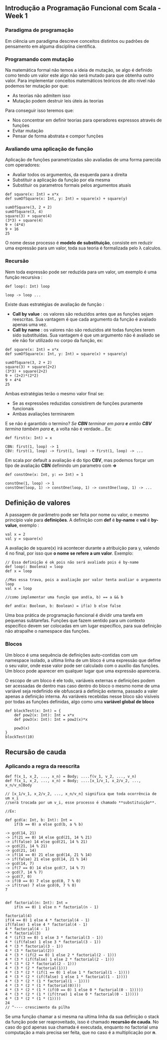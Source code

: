 ## Introdução a Programação Funcional com Scala - Week 1

### Paradigma de programação
Em ciência um paradigma descreve conceitos distintos ou padrões de pensamento em alguma disciplína científica.

### Programando com mutação
Na matemática formal não temos a ideia de mutação, se algo é definido como tendo um valor este algo não será mutado para que obtenha outro valor. Para implementar conceitos matemáticos teóricos de alto nível não podemos ter mutação por que:
- As teorias não admitem isso
- Mutação podem destruir leis úteis às teorias

Para conseguir isso teremos que:
- Nos concentrar em definir teorias para operadores expressos através de funções
- Evitar mutação
- Pensar de forma abstrata e compor funções

### Avaliando uma aplicação de função
Aplicação de funções parametrizadas são avaliadas de uma forma parecida com operadores:
- Avaliar todos os argumentos, da esquerda para a direita
- Substituir a aplicação da função por ela mesma
- Substituir os parametros formais pelos argumentos atuais

```
def square(x: Int) = x*x
def sumOfSquare(x: Int, y: Int) = square(x) + square(y)

sumOfSquare(3, 2 + 2)
sumOfSquare(3, 4)
square(3) + square(4)
(3*3) + square(4)
9 + (4*4)
9 + 16
25
```

O nome desse processo é **modelo de substituição**, consiste em reduzir uma expressão para um valor, toda sua teoria é formalizada pelo λ calculos.

### Recursão
Nem toda expressão pode ser reduzida para um valor, um exemplo é uma função recursiva :

```
def loop(: Int) loop

loop -> loop ...
```

Existe duas estratégias de avaliação de função :
- **Call by value** : os valores são reduzidos antes que as funções sejam reescritas. Sua vantagem é que cada argumento da função é avaliado apenas uma vez.
- **Call by name** : os valores não são reduzidos até todas funções terem sido substituídas. Sua vantagem é que um argumento não é avaliado se ele não for utilizado no corpo da função, ex:

```
def square(x: Int) = x*x
def sumOfSquare(x: Int, y: Int) = square(x) + square(y)

sumOfSquare(3, 2 + 2)
square(3) + square(2+2)
(3*3) + square(2+2)
9 + (2+2)*(2*2)
9 + 4*4
25
```

Ambas estratégias terão o mesmo valor final se:
- Se as expressões reduzidas consistirem de funções puramente funcionais
- Ambas avaliações terminarem

E se não é garantido o termino? _Se **CBN** terminar em para **e** então **CBV** termina também para **e**_, a volta não é verdade... Ex:

```
def first(x: Int) = x

CBN: first(1, loop) -> 1
CBV: first(1, loop) -> first(1, loop) -> first(1, loop) -> ...
```

Em scala por default a avaliação é do tipo **CBV**, mas podemos forçar um tipo de avaliação **CBN** definindo um parametro com **=>**

```
def constOne(x: Int, y: => Int) = 1

constOne(1, loop) -> 1
constOne(loop, 1) -> constOne(loop, 1) -> constOne(loop, 1) -> ...
```

## Definição de valores
A passagem de parâmetro pode ser feita por nome ou valor, o mesmo princípio vale para **definições**. A definição com **def** é **by-name** e **val** é **by-value**, exemplo :

```
val x = 2
val y = square(x)
```

A avaliação de square(x) irá acontecer durante a atribuição para y, valendo 4 no final, por isso que **o nome se refere a um valor**. Exemplo:

```
// Essa definição é ok pois não será avaliado pois é by-name
def loop(: Boolena) = loop
def x = loop

//Mas essa trava, pois a avaliação por valor tenta avaliar o argumento loop
val x = loop
```

```
//como implementar uma função que and(a, b) == a && b

def and(a: Boolean, b: Boolean) = if(a) b else false
```
Uma boa prática de programação funcional é dividir uma tarefa em pequenas subtarefas. Funções que fazem sentido para um contexto específico devem ser colocadas em um lugar específico, para sua definição não atrapalhe o namespace das funções.


### Blocos
Um bloco é uma sequência de definições auto-contidas com um namespace isolado, a ultima linha de um bloco é uma expressão que define o seu valor, onde esse valor pode ser calculado com o auxílio das funções. Um bloco pode aparecer em qualquer lugar que uma expressão apareceria.

O escopo de um bloco é ele todo, variáveis externas e definições podem ser acessadas de dentro mas caso dentro do bloco o mesmo nome de uma variável seja redefinido ele obfuscará a definição externa, passado a valer apenas a definição interna. As variáveis recebidas nesse bloco são visíveis por todas as funções definidas, algo como uma **variável global de bloco**

```
def blockTest(x: Int) = {
	def pow2(x: Int): Int = x*x
	def pow3(x: Int): Int = pow2(x)*x

	pow3(x)
}
blockTest(10)
```

## Recursão de cauda

### Aplicando a regra da reescrita

```
def f(x_1, x_2, ..., x_n) = Body; ....f(v_1, v_2, ..., v_n)
def f(x_1, x_2, ..., x_n) = Body; ....[x_1/v_1, x_2/v_2, ..., x_n/v_n]Body

// [x_1/v_1, x_2/v_2, ..., x_n/v_n] significa que toda ocorrência de um x_i
//será trocada por um v_i, esse processo é chamado **substituição**.

//Ex: 

def gcd(a: Int, b: Int): Int = 
	if(b == 0) a else gcd(b, a % b)

-> gcd(14, 21)
-> if(21 == 0) 14 else gcd(21, 14 % 21)
-> if(false) 14 else gcd(21, 14 % 21)
-> gcd(21, 14 % 21)
-> gcd(21, 14)
-> if(14 == 0) 21 else gcd(14, 21 % 14)
-> if(false) 21 else gcd(14, 21 % 14)
-> gcd(14, 7)
-> if(7 == 0) 14 else gcd(7, 14 % 7)
-> gcd(7, 14 % 7)
-> gcd(7, 0)
-> if(0 == 0) 7 else gcd(0, 7 % 0)
-> if(true) 7 else gcd(0, 7 % 0)
7


def factorial(n: Int): Int = 
	if(n == 0) 1 else n * factorial(n - 1)
    
factorial(4)
if(4 == 0) 1 else 4 * factorial(4 - 1)
if(false) 1 else 4 * factorial(4 - 1)
4 * factorial(4 - 1)
4 * factorial(3)
4 * (if(3 == 0) 1 else 3 * factorial(3 - 1))
4 * (if(false) 1 else 3 * factorial(3 - 1))
4 * (3 * factorial(3 - 1))
4 * (3 * factorial(2))
4 * (3 * (if(2 == 0) 1 else 2 * factorial(2 - 1)))
4 * (3 * (if(false) 1 else 2 * factorial(2 - 1)))
4 * (3 * (2 * factorial(2 - 1)))
4 * (3 * (2 * factorial(1)))
4 * (3 * (2 * (if(1 == 0) 1 else 1 * factorial(1 - 1))))
4 * (3 * (2 * (if(false) 1 else 1 * factorial(1 - 1))))
4 * (3 * (2 * (1 * factorial(1 - 1))))
4 * (3 * (2 * (1 * factorial(0))))
4 * (3 * (2 * (1 * (if(0 == 0) 1 else 0 * factorial(0 - 1)))))
4 * (3 * (2 * (1 * (if(true) 1 else 0 * factorial(0 - 1)))))
4 * (3 * (2 * (1 * (1))))
24
// ^---- crescimento da pilha
```

Se uma função chamar a si mesma na ultima linha da sua definição o stack da função pode ser reaproveitado, isso é chamado **recursão de cauda**. No caso do gcd apenas sua chamada é executada, enquanto no factorial uma computação a mais precisa ser feita, que no caso é a multiplicação por **n**.
